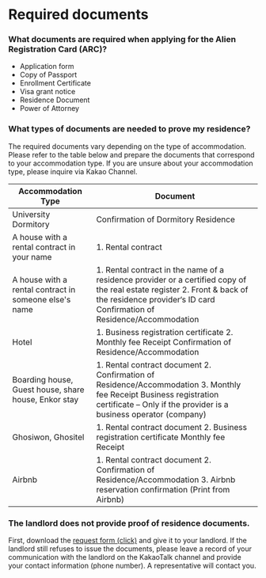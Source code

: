 # Required documents

### What documents are required when applying for the Alien Registration Card (ARC)?

- Application form
- Copy of Passport
- Enrollment Certificate
- Visa grant notice
- Residence Document
- Power of Attorney

### What types of documents are needed to prove my residence?

The required documents vary depending on the type of accommodation. Please refer to the table below and prepare the documents that correspond to your accommodation type. If you are unsure about your accommodation type, please inquire via Kakao Channel.

| Accommodation Type                                    | Document                                                                                                                                                                                           |
| ----------------------------------------------------- | -------------------------------------------------------------------------------------------------------------------------------------------------------------------------------------------------- |
| University Dormitory                                  | Confirmation of Dormitory Residence                                                                                                                                                                |
| A house with a rental contract in your name           | 1. Rental contract                                                                                                                                                                                 |
| A house with a rental contract in someone else's name | 1. Rental contract in the name of a residence provider or a certified copy of the real estate register 2. Front & back of the residence provider‘s ID card Confirmation of Residence/Accommodation |
| Hotel                                                 | 1. Business registration certificate 2. Monthly fee Receipt Confirmation of Residence/Accommodation                                                                                                |
| Boarding house, Guest house, share house, Enkor stay  | 1. Rental contract document 2. Confirmation of Residence/Accommodation 3. Monthly fee Receipt Business registration certificate – Only if the provider is a business operator (company)            |
| Ghosiwon, Ghositel                                    | 1. Rental contract document 2. Business registration certificate Monthly fee Receipt                                                                                                               |
| Airbnb                                                | 1. Rental contract document 2. Confirmation of Residence/Accommodation 3. Airbnb reservation confirmation (Print from Airbnb)                                                                      |

### The landlord does not provide proof of residence documents.

First, download the [request form (click)](https://drive.google.com/file/d/15D4Jci1-i1tWtAurMV7WNKMxSK_izoNr/view?usp=drive_link) and give it to your landlord. If the landlord still refuses to issue the documents, please leave a record of your communication with the landlord on the KakaoTalk channel and provide your contact information (phone number). A representative will contact you.
